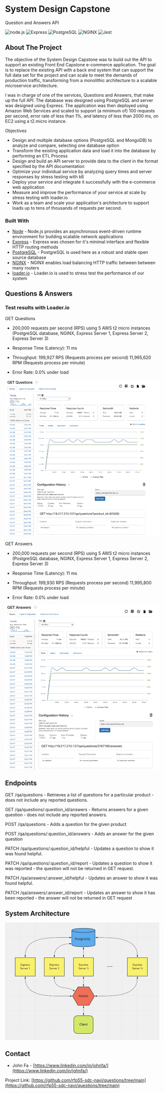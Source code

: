 # System Design Capstone
Question and Answers API

<!-- ![node.js](https://img.shields.io/badge/Node.js-20232A?style=for-the-badge&logo=nodedotjs&logoColor=green)
![Express](https://img.shields.io/badge/-Express-20232A?style=for-the-badge&logo=express&logoColor=yellow)
![PostgreSQL](https://img.shields.io/badge/PostgreSQL-20232A?style=for-the-badge&logo=postgresql&logoColor=blue)
![NGINX](https://img.shields.io/badge/Nginx-20232A?style=for-the-badge&logo=nginx&logoColor=green)
![Jest](https://img.shields.io/badge/-Jest-20232A?style=for-the-badge&logo=jest&logoColor=red) -->

![node.js](https://img.shields.io/badge/Node.js-339933?style=for-the-badge&logo=nodedotjs&logoColor=white)
![Express](https://img.shields.io/badge/Express.js-000000?style=for-the-badge&logo=express&logoColor=white)
![PostgreSQL](https://img.shields.io/badge/PostgreSQL-316192?style=for-the-badge&logo=postgresql&logoColor=white)
![NGINX](https://img.shields.io/badge/Nginx-0095D5?style=for-the-badge&logo=nginx&logoColor=white)
![Jest](https://img.shields.io/badge/Jest-C21325?style=for-the-badge&logo=jest&logoColor=white)


<!-- ABOUT THE PROJECT -->
## About The Project

The objective of the System Design Capstone was to build out the API to support an existing Front End Capstone e-commerce application. The goal is to replace the existing API with a back end system that can support the full data set for the project and can scale to meet the demands of production traffic, transforming from a monolithic architecture to a scalable microservice architecture.

I was in charge of one of the services, Questions and Answers, that make up the full API. The database was designed using PostgreSQL and server was designed using Express. The application was then deployed using Amazon Web Services and scaled to support (a minimum of) 100 requests per second, error rate of less than 1%, and latency of less than 2000 ms, on EC2 using a t2.micro instance.

Objectives
* Design and multiple database options (PostgreSQL and MongoDB) to analyze and compare, selecting one database option
* Transform the existing application data and load it into the database by performing an ETL Process
* Design and build an API server to provide data to the client in the format specified by the API documentation
* Optimize your individual service by analyzing query times and server responses by stress testing with k6
* Deploy your service and integrate it successfully with the e-commerce web application
* Measure and improve the performance of your service at scale by stress testing with loader.io
* Work as a team and scale your application's architecture to support loads up to tens of thousands of requests per second.
### Built With
* [Node](https://nodejs.org/en/) - Node.js provides an asynchronous event-driven runtime environment for building scalable network applications
* [Express](https://expressjs.com/) - Express was chosen for it's minimal interface and flexible HTTP routing methods
* [PostgreSQL](https://www.postgresql.org/) - PostgreSQL is used here as a robust and stable open source database
* [NGINX](https://www.nginx.com/) - NGINX enables load balancing HTTP traffic between between many routers
* [loader.io](https://loader.io/) - Loader.io is used to stress test the performance of our system

## Questions & Answers
### Test results with Loader.io
GET Questions
* 200,000 requests per second (RPS) using 5 AWS t2 micro instances (PostgreSQL database, NGINX, Express Server 1, Express Server 2, Express Server 3)

* Response Time (Latency): 11 ms

* Throughput: 199,927 RPS (Requests process per second)
11,995,620 RPM (Requests process per minute)

* Error Rate: 0.0% under load

![GQ][GQ]

GET Answers
* 200,000 requests per second (RPS) using 5 AWS t2 micro instances (PostgreSQL database, NGINX, Express Server 1, Express Server 2, Express Server 3)

* Response Time (Latency): 11 ms

* Throughput: 199,930 RPS (Requests process per second)
11,995,800 RPM (Requests process per minute)

* Error Rate: 0.0% under load

![GA][GA]

## Endpoints
GET /qa/questions - Retrieves a list of questions for a particular product - does not include any reported questions.

GET /qa/questions/:question_id/answers - Returns answers for a given question - does not include any reported answers.

POST /qa/questions - Adds a question for the given product

POST /qa/questions/:question_id/answers - Adds an answer for the given question

PATCH /qa/questions/:question_id/helpful - Updates a question to show it was found helpful.

PATCH /qa/questions/:question_id/report - Updates a question to show it was reported - the question will not be returned in GET request.

PATCH /qa/answers/:answer_id/helpful - Updates an answer to show it was found helpful.

PATCH /qa/answers/:answer_id/report - Updates an answer to show it has been reported - the answer will not be returned in GET request
## System Architecture
![System Architecture][system_arch]
## Contact
* John Fa - [https://www.linkedin.com/in/johnfa/](https://www.linkedin.com/in/johnfa/)

Project Link: [https://github.com/rfp55-sdc-navi/questions/tree/main](https://github.com/rfp55-sdc-navi/questions/tree/main)

<!-- MARKDOWN LINKS & IMAGES -->
<!-- https://www.markdownguide.org/basic-syntax/#reference-style-links -->
[contributors-shield]: https://img.shields.io/github/contributors/othneildrew/Best-README-Template.svg?style=for-the-badge
[contributors-url]: https://github.com/othneildrew/Best-README-Template/graphs/contributors
[forks-shield]: https://img.shields.io/github/forks/othneildrew/Best-README-Template.svg?style=for-the-badge
[forks-url]: https://github.com/othneildrew/Best-README-Template/network/members
[stars-shield]: https://img.shields.io/github/stars/othneildrew/Best-README-Template.svg?style=for-the-badge
[stars-url]: https://github.com/othneildrew/Best-README-Template/stargazers
[issues-shield]: https://img.shields.io/github/issues/othneildrew/Best-README-Template.svg?style=for-the-badge
[issues-url]: https://github.com/othneildrew/Best-README-Template/issues
[license-shield]: https://img.shields.io/github/license/othneildrew/Best-README-Template.svg?style=for-the-badge
[license-url]: https://github.com/othneildrew/Best-README-Template/blob/master/LICENSE.txt
[linkedin-shield]: https://img.shields.io/badge/-LinkedIn-black.svg?style=for-the-badge&logo=linkedin&colorB=555
[linkedin-url]: https://linkedin.com/in/othneildrew
[system_arch]: images/system_arch2.png
[GA]: images/GA.png
[GQ]: images/GQ.png